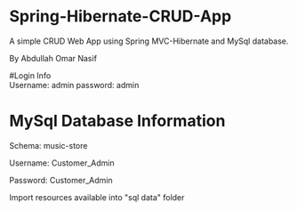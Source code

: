# Spring-Hibernate-CRUD-App
A simple CRUD Web App using Spring MVC-Hibernate and MySql database.

By Abdullah Omar Nasif

#Login Info                         
Username: admin
password: admin

# MySql Database Information
Schema: music-store

Username: Customer_Admin

Password: Customer_Admin

Import resources available into "sql data" folder
